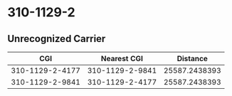 # 310-1129-2
## Unrecognized Carrier


| CGI | Nearest CGI | Distance |
|-----|-------------|----------|
| 310-1129-2-4177 | 310-1129-2-9841 | 25587.2438393 |
| 310-1129-2-9841 | 310-1129-2-4177 | 25587.2438393 |
